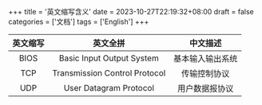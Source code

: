 +++
title = '英文缩写含义'
date = 2023-10-27T22:19:32+08:00
draft = false
categories = ['文档']
tags = ['English']
+++


| 英文缩写 | 英文全拼                      | 中文描述         |
| :-----:  | :-----:                       | :-----:          |
| BIOS     | Basic Input Output System     | 基本输入输出系统 |
| TCP      | Transmission Control Protocol | 传输控制协议     |
| UDP      | User Datagram Protocol        | 用户数据报协议   |
